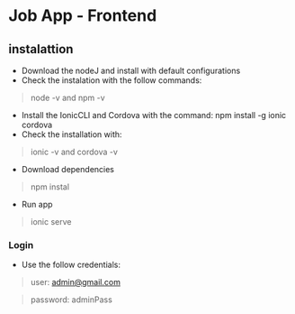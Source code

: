 # Job App - Frontend

## instalattion
- Download the nodeJ and install with default configurations
- Check the instalation with the follow commands: 
> node -v and npm -v 

- Install the IonicCLI and Cordova with the command: npm install -g ionic cordova
- Check the installation with:
> ionic -v and cordova -v

- Download dependencies
>npm instal

- Run app
>ionic serve

### Login
- Use the follow credentials:
> user: admin@gmail.com

> password: adminPass


